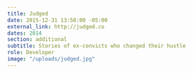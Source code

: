 ```yaml
---
title: Judged
date: 2015-12-31 13:58:00 -05:00
external_link: http://judged.co
dates: 2014
section: additional
subtitle: Stories of ex-convicts who changed their hustle
role: Developer
image: "/uploads/judged.jpg"
---
```


